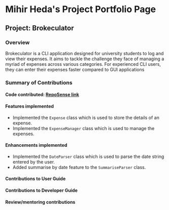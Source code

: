 # Mihir Heda's Project Portfolio Page

## Project: Brokeculator

### Overview
Brokeculator is a CLI application designed for university students to log and view their
expenses. It aims to tackle the challenge they face of managing a myriad of expenses across various categories. For
experienced CLI users, they can enter their expenses faster compared to GUI applications

### Summary of Contributions

#### Code contributed: [RepoSense link](https://nus-cs2113-ay2324s2.github.io/tp-dashboard/?search=mihirheda02&breakdown=true&sort=groupTitle%20dsc&sortWithin=title&since=2024-02-23&timeframe=commit&mergegroup=&groupSelect=groupByRepos&checkedFileTypes=docs~functional-code~test-code~other)

#### Features implemented
- Implemented the `Expense` class which is used to store the details of an expense.
- Implemented the `ExpenseManager` class which is used to manage the expenses.

#### Enhancements implemented
- Implemented the `DateParser` class which is used to parse the date string entered by the user.
- Added summarise by date feature to the `SummariseParser` class.

#### Contributions to User Guide

#### Contributions to Developer Guide

#### Review/mentoring contributions